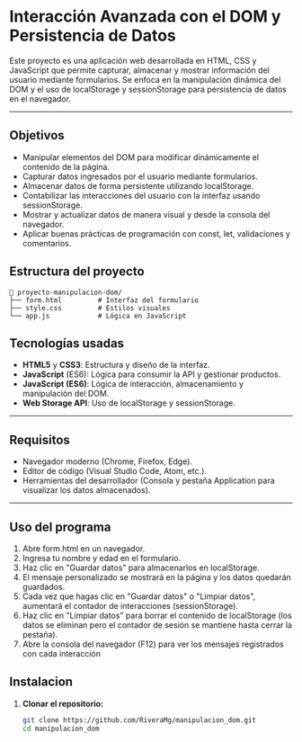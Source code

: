 # Interacción Avanzada con el DOM y Persistencia de Datos

Este proyecto es una aplicación web desarrollada en HTML, CSS y JavaScript que permite capturar, almacenar y mostrar información del usuario mediante formularios. Se enfoca en la manipulación dinámica del DOM y el uso de localStorage y sessionStorage para persistencia de datos en el navegador.

---

## Objetivos

- Manipular elementos del DOM para modificar dinámicamente el contenido de la página.
- Capturar datos ingresados por el usuario mediante formularios.
- Almacenar datos de forma persistente utilizando localStorage.
- Contabilizar las interacciones del usuario con la interfaz usando sessionStorage.
- Mostrar y actualizar datos de manera visual y desde la consola del navegador.
- Aplicar buenas prácticas de programación con const, let, validaciones y comentarios.

## Estructura del proyecto
```
📁 proyecto-manipulacion-dom/
├── form.html         # Interfaz del formulario
├── style.css         # Estilos visuales
└── app.js            # Lógica en JavaScript
```


## Tecnologías usadas
- **HTML5** y **CSS3**: Estructura y diseño de la interfaz.
- **JavaScript** (ES6): Lógica para consumir la API y gestionar productos.
- **JavaScript (ES6)**: Lógica de interacción, almacenamiento y manipulación del DOM.
- **Web Storage API**: Uso de localStorage y sessionStorage.
---

## Requisitos

- Navegador moderno (Chrome, Firefox, Edge).
- Editor de código (Visual Studio Code, Atom, etc.).
- Herramientas del desarrollador (Consola y pestaña Application para visualizar los datos almacenados).

---

## Uso del programa
1. Abre form.html en un navegador.
2. Ingresa tu nombre y edad en el formulario.
3. Haz clic en "Guardar datos" para almacenarlos en localStorage.
4. El mensaje personalizado se mostrará en la página y los datos quedarán guardados.
5. Cada vez que hagas clic en "Guardar datos" o "Limpiar datos", aumentará el contador de interacciones (sessionStorage).
6. Haz clic en "Limpiar datos" para borrar el contenido de localStorage (los datos se eliminan pero el contador de sesión se mantiene hasta cerrar la pestaña).
7. Abre la consola del navegador (F12) para ver los mensajes registrados con cada interacción

## Instalacion

1. **Clonar el repositorio:**

   ```bash
   git clone https://github.com/RiveraMg/manipulacion_dom.git
   cd manipulacion_dom